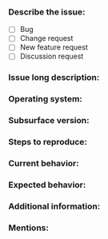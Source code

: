 <!-- Lines like this one are comments and will not be shown in the final output. -->
<!-- If you are a collaborator, please add labels and assign other collaborators for a review. -->

### Describe the issue:
<!-- Replace [ ] with [x] to select options. -->
- [ ] Bug
- [ ] Change request
- [ ] New feature request
- [ ] Discussion request

### Issue long description:
<!-- Describe the issue in detail. -->

### Operating system:
<!-- What OS are you running? -->
<!-- What is the OS version? -->
<!-- What device are you using? -->
<!-- Does the same happen on another OS? -->

### Subsurface version:
<!-- What version of Subsurface are you running? -->
<!-- Does the same happen on another Subsurface version? -->
<!-- Are you using official release, test build, or compiled yourself? -->
<!-- Provide Git hash if your are building Subsurface yourself. -->

### Steps to reproduce:
<!-- Provide reproduction steps separated with new lines - 1), 2), 3)... -->

### Current behavior:
<!-- What is the current behavior? -->

### Expected behavior:
<!-- What is the expected behavior? -->

### Additional information:
<!-- If a simple dive log file can reproduce the issue, please attach that to the report. -->
<!-- With dive computer download issues consider adding Subsurface log file and Subsurface dumpfile to the report. -->

### Mentions:
<!-- Mention users that you want to review your issue with @<user-name>. Leave empty if not sure. -->
